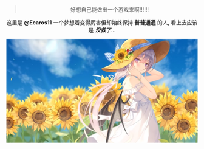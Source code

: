 <center>

> 好想自己能做出一个游戏来啊!!!!!!

这里是 **@Ecaros11** 一个梦想着变得厉害但却始终保持 **普普通通** 的人,
看上去应该是 ***没救了***...

![](https://github.com/Ecaros11/Ecaros11/blob/main/image/QQ%E5%9B%BE%E7%89%8720231212230118.png)
<!---
Ecaros11/Ecaros11 is a ✨ special ✨ repository because its `README.md` (this file) appears on your GitHub profile.
You can click the Preview link to take a look at your changes.
--->

